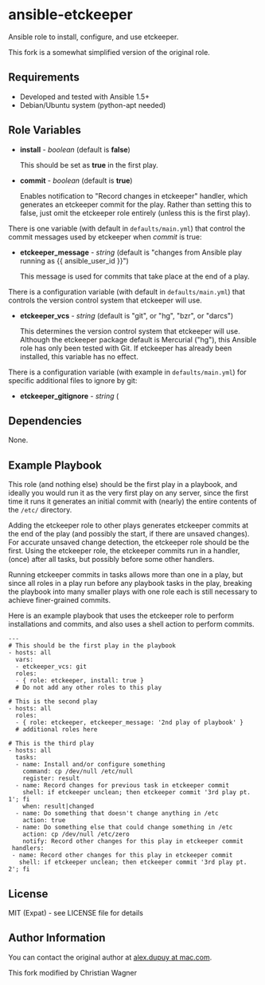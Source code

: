 ansible-etckeeper
=================

Ansible role to install, configure, and use etckeeper.

This fork is a somewhat simplified version of the original role.



Requirements
------------

* Developed and tested with Ansible 1.5+
* Debian/Ubuntu system (python-apt needed)

Role Variables
--------------

* **install** - *boolean* (default is **false**)

  This should be set as **true** in the first play.

* **commit** - *boolean* (default is **true**)

  Enables notification to "Record changes in etckeeper" handler,
  which generates an etckeeper commit for the play.
  Rather than setting this to false, just omit the etckeeper role entirely
  (unless this is the first play).

There is one variable (with default in ``defaults/main.yml``)
that control the commit messages used by etckeeper when *commit* is true:

* **etckeeper_message** - *string*
  (default is "changes from Ansible play running as {{ ansible_user_id }}")

  This message is used for commits that take place at the end of a play.

There is a configuration variable (with default in ``defaults/main.yml``)
that controls the version control system that etckeeper will use.

* **etckeeper_vcs** - *string*  (default is "git", or "hg", "bzr", or "darcs")

  This determines the version control system that etckeeper will use.
  Although the etckeeper package default is Mercurial ("hg"),
  this Ansible role has only been tested with Git.
  If etckeeper has already been installed, this variable has no effect.

There is a configuration variable (with example in ``defaults/main.yml``) 
for specific additional files to ignore by git:

* **etckeeper_gitignore** - *string*  (

Dependencies
------------

None.


Example Playbook
-------------------------

This role (and nothing else) should be the first play in a playbook,
and ideally you would run it as the very first play on any server,
since the first time it runs it generates an initial commit
with (nearly) the entire contents of the ``/etc/`` directory.

Adding the etckeeper role to other plays generates etckeeper commits
at the end of the play (and possibly the start, if there are unsaved changes).
For accurate unsaved change detection, the etckeeper role should be the first.
Using the etckeeper role, the etckeeper commits run in a handler,
(once) after all tasks, but possibly before some other handlers.

Running etckeeper commits in tasks allows more than one in a play,
but since all roles in a play run before any playbook tasks in the play,
breaking the playbook into many smaller plays with one role each
is still necessary to achieve finer-grained commits.

Here is an example playbook that uses the etckeeper role to perform
installations and commits, and also uses a shell action to perform commits.

    ---
    # This should be the first play in the playbook
    - hosts: all
      vars:
      - etckeeper_vcs: git
      roles:
      - { role: etckeeper, install: true }
      # Do not add any other roles to this play

    # This is the second play
    - hosts: all
      roles:
      - { role: etckeeper, etckeeper_message: '2nd play of playbook' }
      # additional roles here

    # This is the third play
    - hosts: all
      tasks:
      - name: Install and/or configure something
        command: cp /dev/null /etc/null
        register: result
      - name: Record changes for previous task in etckeeper commit
        shell: if etckeeper unclean; then etckeeper commit '3rd play pt. 1'; fi
        when: result|changed
      - name: Do something that doesn't change anything in /etc
        action: true
      - name: Do something else that could change something in /etc
        action: cp /dev/null /etc/zero
        notify: Record other changes for this play in etckeeper commit
     handlers:
     - name: Record other changes for this play in etckeeper commit
       shell: if etckeeper unclean; then etckeeper commit '3rd play pt. 2'; fi

License
-------

MIT (Expat) - see LICENSE file for details

Author Information
---------------------------

You can contact the original author at [alex.dupuy at mac.com](mailto:alex.dupuy%40mac.com).

This fork modified by Christian Wagner


